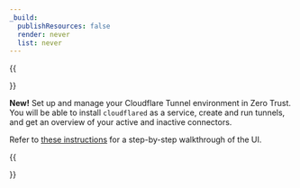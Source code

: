 ```yaml
---
_build:
  publishResources: false
  render: never
  list: never
---
```


{{<Aside type="warning">}}

**New!** Set up and manage your Cloudflare Tunnel environment in Zero Trust. You will be able to install `cloudflared` as a service, create and run tunnels, and get an overview of your active and inactive connectors.

Refer to [these instructions](/cloudflare-one/connections/connect-apps/install-and-setup/tunnel-guide/) for a step-by-step walkthrough of the UI.

{{</Aside>}}

